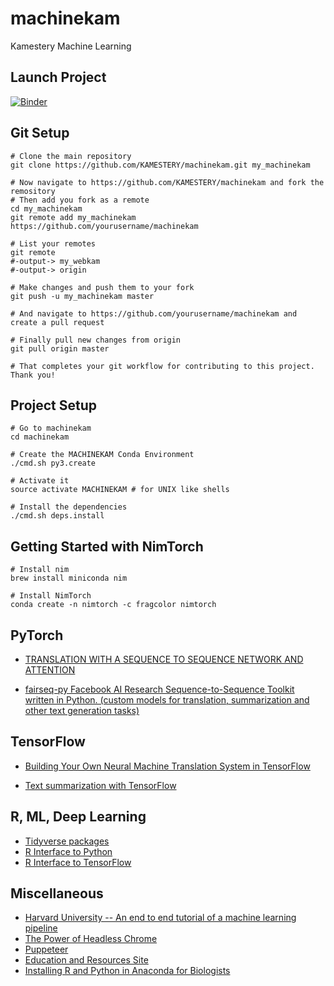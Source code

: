 # machinekam
Kamestery Machine Learning

## Launch Project
[![Binder](https://mybinder.org/badge_logo.svg)](https://mybinder.org/v2/gh/KAMESTERY/machinekam.git/master)

## Git Setup

```{bash}
# Clone the main repository
git clone https://github.com/KAMESTERY/machinekam.git my_machinekam

# Now navigate to https://github.com/KAMESTERY/machinekam and fork the remository
# Then add you fork as a remote
cd my_machinekam
git remote add my_machinekam https://github.com/yourusername/machinekam

# List your remotes
git remote
#-output-> my_webkam
#-output-> origin

# Make changes and push them to your fork
git push -u my_machinekam master

# And navigate to https://github.com/yourusername/machinekam and create a pull request

# Finally pull new changes from origin
git pull origin master

# That completes your git workflow for contributing to this project. Thank you!

```

## Project Setup

```{bash}
# Go to machinekam
cd machinekam

# Create the MACHINEKAM Conda Environment
./cmd.sh py3.create

# Activate it
source activate MACHINEKAM # for UNIX like shells

# Install the dependencies
./cmd.sh deps.install
```

## Getting Started with NimTorch

```{bash}
# Install nim
brew install miniconda nim

# Install NimTorch
conda create -n nimtorch -c fragcolor nimtorch

```

## PyTorch

* [TRANSLATION WITH A SEQUENCE TO SEQUENCE NETWORK AND ATTENTION](https://pytorch.org/tutorials/intermediate/seq2seq_translation_tutorial.html)

* [fairseq-py Facebook AI Research Sequence-to-Sequence Toolkit written in Python. (custom models for translation, summarization and other text generation tasks)](https://modelzoo.co/model/fairseq-py)

## TensorFlow

* [Building Your Own Neural Machine Translation System in TensorFlow](https://ai.googleblog.com/2017/07/building-your-own-neural-machine.html)

* [Text summarization with TensorFlow](https://ai.googleblog.com/2016/08/text-summarization-with-tensorflow.html)

## R, ML, Deep Learning

* [Tidyverse packages](https://www.tidyverse.org/packages/)
* [R Interface to Python](https://rstudio.github.io/reticulate/)
* [R Interface to TensorFlow](https://tensorflow.rstudio.com/)

## Miscellaneous

* [Harvard University -- An end to end tutorial of a machine learning pipeline](https://github.com/Spandan-Madan/DeepLearningProject)
* [The Power of Headless Chrome](https://developers.google.com/web/tools/puppeteer/)
* [Puppeteer](https://pptr.dev/)
* [Education and Resources Site](http://www.matt-versaggi.com/mit_open_courseware/)
* [Installing R and Python in Anaconda for Biologists](https://chrisconlan.com/installing-r-python-anaconda-biologists/)
